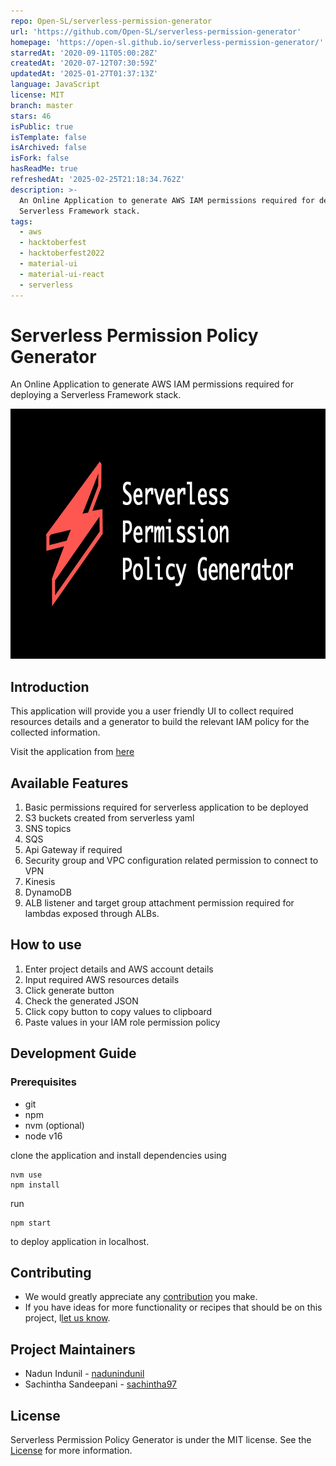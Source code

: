 ```yaml
---
repo: Open-SL/serverless-permission-generator
url: 'https://github.com/Open-SL/serverless-permission-generator'
homepage: 'https://open-sl.github.io/serverless-permission-generator/'
starredAt: '2020-09-11T05:00:28Z'
createdAt: '2020-07-12T07:30:59Z'
updatedAt: '2025-01-27T01:37:13Z'
language: JavaScript
license: MIT
branch: master
stars: 46
isPublic: true
isTemplate: false
isArchived: false
isFork: false
hasReadMe: true
refreshedAt: '2025-02-25T21:18:34.762Z'
description: >-
  An Online Application to generate AWS IAM permissions required for deploying a
  Serverless Framework stack.
tags:
  - aws
  - hacktoberfest
  - hacktoberfest2022
  - material-ui
  - material-ui-react
  - serverless
---
```


# Serverless Permission Policy Generator

An Online Application to generate AWS IAM permissions required for deploying a Serverless Framework stack.

<img src="https://github.com/Open-SL/serverless-permission-generator/blob/master/images/serverless-policy-generator.png" width="800" height="400">

## Introduction

This application will provide you a user friendly UI to collect required resources details and a generator to build the relevant IAM policy for the collected information.

Visit the application from [here](https://open-sl.github.io/serverless-permission-generator/)

## Available Features

1. Basic permissions required for serverless application to be deployed
2. S3 buckets created from serverless yaml
3. SNS topics
4. SQS
5. Api Gateway if required
6. Security group and VPC configuration related permission to connect to VPN
7. Kinesis
8. DynamoDB 
9. ALB listener and target group attachment permission required for lambdas exposed through ALBs.

## How to use

1. Enter project details and AWS account details
2. Input required AWS resources details
3. Click generate button
4. Check the generated JSON
5. Click copy button to copy values to clipboard
6. Paste values in your IAM role permission policy

## Development Guide

### Prerequisites
- git
- npm
- nvm (optional)
- node v16

clone the application and install dependencies using

```
nvm use
npm install
```

run

```
npm start
```

to deploy application in localhost.

## Contributing

- We would greatly appreciate any [contribution](CONTRIBUTING.md) you make.
- If you have ideas for more functionality or recipes that should be on this project, l[let us know](https://github.com/Open-SL/serverless-permission-generator/issues).

## Project Maintainers

- Nadun Indunil - [nadunindunil](https://github.com/nadunindunil)
- Sachintha Sandeepani - [sachintha97](https://github.com/sachintha97)

## License
Serverless Permission Policy Generator is under the MIT license. See the [License](LICENSE) for more information.
